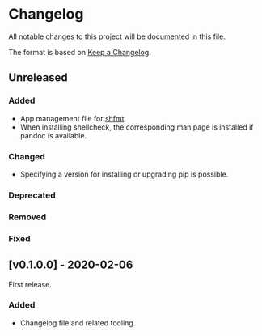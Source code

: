 # Changelog
All notable changes to this project will be documented in this file.

The format is based on [Keep a Changelog](https://keepachangelog.com/en/1.0.0/).

## Unreleased
### Added
- App management file for [shfmt](https://github.com/mvdan/sh)
- When installing shellcheck, the corresponding man page is installed if pandoc is available.
### Changed
- Specifying a version for installing or upgrading pip is possible.
### Deprecated
### Removed
### Fixed

## [v0.1.0.0] - 2020-02-06
First release.
### Added
- Changelog file and related tooling.
